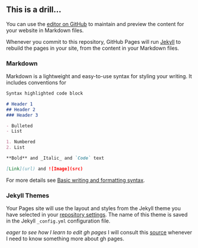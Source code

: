 ## This is a drill...

You can use the [editor on GitHub](https://github.com/omendezmorales/hello_rust/edit/master/docs/index.md) to maintain and preview the content for your website in Markdown files.

Whenever you commit to this repository, GitHub Pages will run [Jekyll](https://jekyllrb.com/) to rebuild the pages in your site, from the content in your Markdown files.

### Markdown

Markdown is a lightweight and easy-to-use syntax for styling your writing. It includes conventions for

```markdown
Syntax highlighted code block

# Header 1
## Header 2
### Header 3

- Bulleted
- List

1. Numbered
2. List

**Bold** and _Italic_ and `Code` text

[Link](url) and ![Image](src)
```

For more details see [Basic writing and formatting syntax](https://docs.github.com/en/github/writing-on-github/getting-started-with-writing-and-formatting-on-github/basic-writing-and-formatting-syntax).

### Jekyll Themes

Your Pages site will use the layout and styles from the Jekyll theme you have selected in your [repository settings](https://github.com/omendezmorales/hello_rust/settings/pages). The name of this theme is saved in the Jekyll `_config.yml` configuration file.

*eager to see how I learn to edit gh pages*
I will consult this [source](https://docs.github.com/en/pages/getting-started-with-github-pages/creating-a-github-pages-site#creating-your-site) whenever I need to know something more about gh pages.
